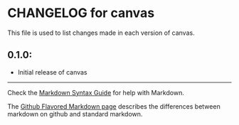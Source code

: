 # CHANGELOG for canvas

This file is used to list changes made in each version of canvas.

## 0.1.0:

* Initial release of canvas

- - - 
Check the [Markdown Syntax Guide](http://daringfireball.net/projects/markdown/syntax) for help with Markdown.

The [Github Flavored Markdown page](http://github.github.com/github-flavored-markdown/) describes the differences between markdown on github and standard markdown.
